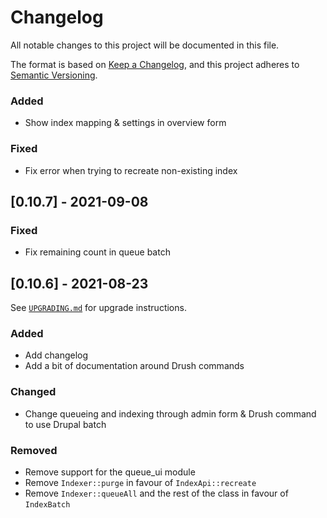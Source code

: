 # Changelog
All notable changes to this project will be documented in this file.

The format is based on [Keep a Changelog](https://keepachangelog.com/en/1.0.0/),
and this project adheres to [Semantic Versioning](https://semver.org/spec/v2.0.0.html).

### Added
- Show index mapping & settings in overview form

### Fixed
- Fix error when trying to recreate non-existing index

## [0.10.7] - 2021-09-08
### Fixed
- Fix remaining count in queue batch

## [0.10.6] - 2021-08-23
See [`UPGRADING.md`](UPGRADING.md) for upgrade instructions.

### Added
- Add changelog
- Add a bit of documentation around Drush commands 

### Changed
- Change queueing and indexing through admin form & Drush command to use Drupal batch

### Removed
- Remove support for the queue_ui module
- Remove `Indexer::purge` in favour of `IndexApi::recreate`
- Remove `Indexer::queueAll` and the rest of the class in favour of `IndexBatch`
